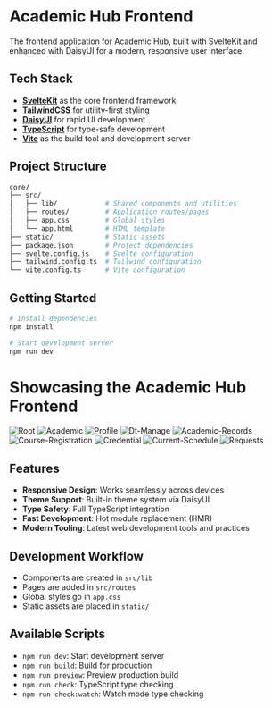 # Academic Hub Frontend

The frontend application for Academic Hub, built with SvelteKit and enhanced with DaisyUI for a modern, responsive user interface.

## Tech Stack

- [**SvelteKit**](https://kit.svelte.dev/) as the core frontend framework
- [**TailwindCSS**](https://tailwindcss.com/) for utility-first styling
- [**DaisyUI**](https://daisyui.com/) for rapid UI development
- [**TypeScript**](https://www.typescriptlang.org/) for type-safe development
- [**Vite**](https://vitejs.dev/) as the build tool and development server

## Project Structure

```bash
core/
├── src/
│   ├── lib/            # Shared components and utilities
│   ├── routes/         # Application routes/pages
│   ├── app.css         # Global styles
│   └── app.html        # HTML template
├── static/             # Static assets
├── package.json        # Project dependencies
├── svelte.config.js    # Svelte configuration
├── tailwind.config.ts  # Tailwind configuration
└── vite.config.ts      # Vite configuration
```

## Getting Started

```bash
# Install dependencies
npm install

# Start development server
npm run dev
```

# Showcasing the Academic Hub Frontend

![Root](../resources/showcase/root.jpeg)
![Academic](../resources/showcase/academic.jpeg)
![Profile](../resources/showcase/profile.jpeg)
![Dt-Manage](../resources/showcase/dt-manage.jpeg)
![Academic-Records](../resources/showcase/academic-records.jpeg)
![Course-Registration](../resources/showcase/course-registration.jpeg)
![Credential](../resources/showcase/credential.jpeg)
![Current-Schedule](../resources/showcase/current-schedule.jpeg)
![Requests](../resources/showcase/requests.jpeg)



## Features

- **Responsive Design**: Works seamlessly across devices
- **Theme Support**: Built-in theme system via DaisyUI
- **Type Safety**: Full TypeScript integration
- **Fast Development**: Hot module replacement (HMR)
- **Modern Tooling**: Latest web development tools and practices

## Development Workflow

- Components are created in `src/lib`
- Pages are added in `src/routes`
- Global styles go in `app.css`
- Static assets are placed in `static/`

## Available Scripts

- `npm run dev`: Start development server
- `npm run build`: Build for production
- `npm run preview`: Preview production build
- `npm run check`: TypeScript type checking
- `npm run check:watch`: Watch mode type checking
